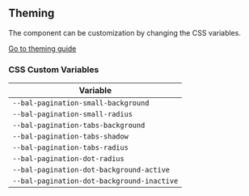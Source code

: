 ## Theming

The component can be customization by changing the CSS variables.

<a class="button is-primary" href="../?path=/docs/development-theming--page">Go to theming guide</a>

<!-- START: human documentation -->



<!-- END: human documentation -->

### CSS Custom Variables​

| Variable                                   |
| ------------------------------------------ |
| `--bal-pagination-small-background`        |
| `--bal-pagination-small-radius`            |
| `--bal-pagination-tabs-background`         |
| `--bal-pagination-tabs-shadow`             |
| `--bal-pagination-tabs-radius`             |
| `--bal-pagination-dot-radius`              |
| `--bal-pagination-dot-background-active`   |
| `--bal-pagination-dot-background-inactive` |
